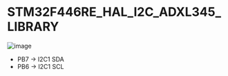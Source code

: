 # STM32F446RE_HAL_I2C_ADXL345_LIBRARY

![image](https://github.com/user-attachments/assets/b6fab1cb-d682-4e42-80eb-c41aff1cf1e5)


* PB7 -> I2C1 SDA
* PB6 -> I2C1 SCL
